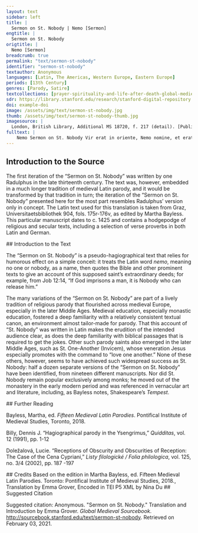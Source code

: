 ```yaml
---
layout: text
sidebar: left
title: |
  Sermon on St. Nobody | Nemo [Sermon]
engtitle: |
  Sermon on St. Nobody
origtitle: |
  Nemo [Sermon]
breadcrumb: true
permalink: "text/sermon-st-nobody"
identifier: "sermon-st-nobody"
textauthor: Anonymous
languages: [Latin, The Americas, Western Europe, Eastern Europe]
periods: [13th Century]
genres: [Parody, Satire]
textcollections: [prayer-spirituality-and-life-after-death-global-medieval-perspectives]
sdr: https://library.stanford.edu/research/stanford-digital-repository 
doi: example-doi 
image: /assets/img/text/sermon-st-nobody.jpg
thumb: /assets/img/text/sermon-st-nobody-thumb.jpg
imagesource: |
  London, British Library, Additional MS 18720, f. 217 (detail). [Public Domain]
fulltext: |
    Nemo Sermon on St. Nobody Vir erat in oriente, Nemo nomine, et erat uir ille ut allter Iob inter omnes orientales. There was a man in the East by the name of Nobody, and this man was as another Job among all the Easterners. Magnus namque erat iste Nemo sanctus: magnus in genere et prosapia, magnus in potencia, magnus in scientia, magnus in clemencia <et> in compassione, magnus in honore et reuerentia. For that Nobody was a great saint: great in origin and lineage, great in power, great in learning, great in mercy and in compassion, great in honor and reverence. Hec autem omnia supra dicuntur ex sacra scriptura, cui nephas est reclamandum et contradicendum. More is said of him than all others in sacred scripture, which it is a sin to protest or speak publicly against. Item Nemo, dico, primo fuit magnus in genere et prosapia et similis Ade, qui fuit nec creatus nec genitus sed formatus secundum prophetam dicentem: Dies formabuntur et Nemo in eis. I say first that Nobody was great in origin and lineage and was like Adam, who was not begotten or born but was formed, as the prophet says: Days will be formed and Nobody in them. Ps. 138:16 Fuit eciam de genere militari, unde apostolus: Nemo militans deo. Furthermore he was of a warlike origin, hence the apostle says: Nobody fighting for God. 2 Tim. 2:4 Imo fuit nobilitate miles qui propriis et non alienis stipendiis militauit, unde illud apostoli: Nemo tenetur propriis stipendiis militare. Indeed, he was a soldier of renown, who served at his own expense and not others’, hence the following, of the apostle: Nobody serves as a soldier at his own expense. cf. 1 Cor. 9:7 Eciam fuit de genere non qualicumque sed regali, Ecclesiastici ii: Nemo ex regibus sumpsit exordium. Furthermore, he was not of a common but a regal origin, as in Ecclesiastes 2: Nobody began life among kings. Wis. 7:5. Adding to the parodic effect, the in-text citation is false, and the quote has been truncated in such a way that the meaning is radically reshaped; ex regibus qualifies nemo in the original context rather than sumpsit exordium, as it does here. Eciam fuit de cognacione uirginis gloriose eo quod fuerit de stirpe regia et de cognacione Elizabet, Luc 1: Nemo est in cognacione tua. For he was of the relatives of a glorious virgin, who was of a regal lineage, and of the relatives of Elizabeth, as in Luke 1: Nobody is among your relatives. Luke 1:61 Nec fuit solum de stirpe regia sed cum ipso deo legitur semper regnaturus, Ecclesiastici xxi: 'Nemo semper regnaturus.' Nor was he only of a regal lineage, but it is said of him by God himself that he will reign forever, Ecclesiastes 21: Nobody will reign forever. Not only is the in-text citation here false, but this is not actually a biblical quote. Secundo, dixi, iste Nemo magnus fuit in potencia, prius quia aperit quod deus claudit, unde illud: Deus claudit et Nemo aperit. Second, I said this Nobody was great in power, because he opens what God closes, hence the following: God closes and Nobody opens. Rev. 3:7 Iob 12: Si incluserit hominem, Nemo est qui aperiat. Job 12: If God imprisons a man, it is Nobody who can release him. Job 12:14 Item de manu dei audacter eripit, Iob 2: Cum sit Nemo qui de manu tua possit eruere. He also takes boldly from the hand of God, as in Job 2: Since it is Nobody who can pluck [me] from your hand. Job 10:7. The truncation of the quote gives the cum clause causal force rather than the concessive of the original context. Item edifficat quod deus destruit, unde Iob: Si deus destruit, Nemo est qui edifficat. He also builds up what God destroys, hence Job: If God destroys it, it is Nobody who can build it up. Job 12:14 Item ipsum deum superat et uincitt, Ecclesiastici ii: Nemo uincit deum. He also surpasses and conquers God himself, as in Ecclesiastes 2: Nobody conquers God. Not actually a biblical quote. Propterea quod deus fecit, iste Nemo illa potest facere si uoluerit, sicut dixit Nicodemus in ewangelio: Nemo potest ista signa facere que tu facis. For this reason God made it so that this Nobody could do whatever he wanted, just as Nicodemus says in the Gospel: Nobody can do the signs you do. John 3:2 Item gaudium ab apostolis potenter tollit, unde in ewangelio: Et gaudium tuum Nemo tollet a uobis. He also powerfully takes away joy from the apostles, hence in the Gospel: And Nobody shall take your joy away from you. John 16:22 Imo quod maius est, animam a Christo rapit: Animam meam Nemo tollit. Indeed, what is greater, he takes away life from Christ: Nobody takes away my life. John 10:18 Item duobus dominis potest seruire utiliter, quod multis uidetur inpossibile et quod est contro ewangelium, iuxta illud ut habetur in ewangelio: Nemo potest duobus dominis seruire. He can also serve two masters usefully, which seems impossible to many and is against the Gospel, just as follows, as it is had in the Gospels: Nobody can serve two masters. Mat. 6:24 Tercio dixi quod iste Nemo magnus fuit <in> scientiis. Third, I said that Nobody was great in knowledge. Sciuit utrum amore uel odio dignus sit. He knew whether he was worthy of love or hate. Eccl. 9:1 Eciam magnus in scientia, principaliter in grammatica, Prisciano se conformans, ipso attestante: Neminem inueni mihi socium. Furthermore, he was great in learning, chiefly in grammar, describing him thus with Priscian himself affirming: I have found Nobody my peer. Priscian’s Institutiones 17.87 Fuit enim magnus in arismetrica, secundum illud apostoli: Nemo poterat dinumerare turbam. For he was great in arithmetic, according to the apostle, as follows: Nobody could number the crowd. Rev. 7:9 Fuit magnus in musica, item Apocalypsis: Nemo poterat dicere canticum. He was great in music, also in Revelation: Nobody could sing that song. Rev. 14:3 Fuit eciam magnus propheta, secundum Matthei dictum: Nemo propheta acceptus in patria sua. And he was a great prophet, according to the saying of Matthew: Nobody the prophet was accepted in his homeland. Luke 4:24 (in-text citation false) Item fuit magnus in clementia et compassione. He was also great in mercy and compassion. Primum signum compassionis quia Christo fuit compassus in cruce morienti, unde illud Isaie: Ecce quomodo moritur iustus et Nemo considerat. The first sign of his compassion was that he had pity for Christ dying on the cross, hence the following from Isaiah: Behold how the righteous man dies and Nobody looks. Eciam martiribus compassus fuit pro Christo morientibus, iuxta illud: Viri iusti tolluntur et Nemo percipit corde. From the sixth responsory for Holy Saturday; cf. Isaiah 57:1-2 Item Lazaro mendicante compassus fuit qui poscrebat uentrem suum saturari de micis que cadebant de mensa diuitis, et Nemo ei dabat. Furthermore he had pity for the martyrs dying for Christ, according to the following: Righteous men are taken up and Nobody takes it to heart. Isaiah 57:1 Item filio prodigio compassus fuit, Luc iii, qui cupiebat uentrem suum saturare de siliquis quas porci comedebant et Nemo illi dabat. He also had pity for Lazarus the beggar who asked that his belly be filled with crumbs that fell from the wealthy man’s table, Luke 16:21 and Nobody gave to him. Fuit eciam pauperum consolator, unde Ecclesiastici x: Verti me ad alia et uidi calumpnias que sub sole geruntur et consolatorem Neminem inueni. He was also the comforter of the poor, hence Ecclesiastes 10: I turned myself to others and I saw the foul deeds that came to pass under the sun and I found Nobody to be a comforter. Eccl. 4:1 Eciam fuit magnus in uita contemplatiua, deo et sanctis seruicia inpendenda, iuxta illud: Nemo accendit lucernam. He was also great in the contemplative life, the service to God and the saints to which one ought to devote oneself, according to the following: Nobody lights a lamp. Luke 11:33 Eciam magnus fuit in uita actiua iuxta illud: Nemo mittens manum ad aratrum. He was also great in the active life, according to the following: Nobody putting his hand to the plow. Luke 9:62 Item ut omnem eius dignitatem ita concludam breuiloquio, fuit iste sanctus Nemo ita dignus quod singulari honore honorauit eum dominus per suas salutationes sibi transmittendo: Neminem salutaueritis per uiam. Also, so that I might thus define all his dignity with concision, this Saint Nobody was so worthy because the Lord honored him with a remarkable honor by sending his greetings to him: greet Nobody on the way. Luke 10:4 Fuit magnus domini consiliarius, ut ibi: Nemini dixeritis uisionem hanc. He was the Lord’s great confidant, as then: tell this vision to Nobody. Mat. 17:9 Eciam ex speciali auctoritate concedit ei ut possit cum duabus contrahere matrimonium, iuxta decretum:'Nemo licet habere duas uxores.' Furthermore, the Lord allows him by special decree to enter into marriage with two women, according to the doctrine: “Nobody is permitted to have two wives.” No specific source. Fuit iste Nemo magnus in audacia, quia cum Iudei non fuerunt ausi manus mittere in Ihesum, ipse audacter irruit in eum et ligauit eum et sepeliuit, iuxta illud: Et Nemo in eum misit manum. This Nobody was great in boldness, since when the Jews did not dare to lay hands on Jesus, he bravely rushed at him, tied him up, and buried him, according to the following: And Nobody laid hands on him. John 7:44 In fine iste sanctus Nemo accusauit eam mulierem deprehensam in adulterio, iuxta illud dictum domini: Mulier, qui sunt qui te accusabat? Finally, this Saint Nobody accused the woman caught in adultery, according to the following saying of the Lord: Woman, who are they who accused you? Nemo te contempnauit? Has Nobody condemned you? Respondit mulier: Nemo, domine. The woman answered: Nobody, Lord. John 8:10-11 Item ut omnem eius concludam dignitatem, iste Nemo, uana huius mundi uidens, conscendit ad celestia, iuxta illud Iob ii: Nemo ascendit in celum. Also, so that I might conclude his dignity, this Nobody, seeing the emptiness of this world, ascended to the heavens, according to the following from Job 2: Nobody ascended into heaven. John 3:13 – another egregiously false in-text citation Ut illuc ascendamus hoc prestet nobis deus trinus et unus. May we ascend there, where God, triune and one, may stand before us. Amen. Amen. 
---
```

## Introduction to the Source 
<p>The first iteration of the “Sermon on St. Nobody” was written by one Radulphus in the late thirteenth century. The text was, however, embedded in a much longer tradition of medieval Latin parody, and it would be transformed by that tradition in turn; the iteration of the “Sermon on St. Nobody” presented here for the most part resembles Radulphus’ version only in concept. The Latin text used for this translation is taken from Graz, Universitaetsbibliothek 904, fols. 175r-176v, as edited by Martha Bayless. This particular manuscript dates to c. 1425 and contains a hodgepodge of religious and secular texts, including a selection of verse proverbs in both Latin and German.</p>
## Introduction to the Text 
<p>The “Sermon on St. Nobody” is a pseudo-hagiographical text that relies for humorous effect on a simple conceit: it treats the Latin word <em>nemo</em>, meaning no one or nobody, as a name, then quotes the Bible and other prominent texts to give an account of this supposed saint’s extraordinary deeds; for example, from Job 12:14, “If God imprisons a man, it is Nobody who can release him.” </p> <p>The many variations of the “Sermon on St. Nobody” are part of a lively tradition of religious parody that flourished across medieval Europe, especially in the later Middle Ages. Medieval education, especially monastic education, fostered a deep familiarity with a relatively consistent textual canon, an environment almost tailor-made for parody. That this account of “St. Nobody” was written in Latin makes the erudition of the intended audience clear, as does the deep familiarity with biblical passages that is required to get the jokes. Other such parody saints also emerged in the later Middle Ages, such as St. One-Another (Invicem), whose veneration Jesus especially promotes with the command to “love one another.” None of these others, however, seems to have achieved such widespread success as St. Nobody: half a dozen separate versions of the “Sermon on St. Nobody” have been identified, from nineteen different manuscripts. Nor did St. Nobody remain popular exclusively among monks; he moved out of the monastery in the early modern period and was referenced in vernacular art and literature, including, as Bayless notes, Shakespeare’s <em>Tempest</em>.</p>
## Further Reading 
<p>Bayless, Martha, ed. <em>Fifteen Medieval Latin Parodies</em>. Pontifical Institute of Medieval Studies, Toronto, 2018.</p> <p>Billy, Dennis J. “Hagiographical parody in the Ysengrimus,” <em>Quidditas</em>, vol. 12 (1991), pp. 1-12</p> <p>Doležalová, Lucie. “Receptions of Obscurity and Obscurities of Reception: The Case of the Cena Cypriani,” <em>Listy filologické / Folia philologica</em>, vol. 125, no. 3/4 (2002), pp. 187 -197</p>
## Credits
Based on the edition in Martha Bayless, ed. Fifteen Medieval Latin Parodies. Toronto: Pontifical Institute of Medieval Studies, 2018., 
Translation by Emma Grover, 
Encoded in TEI P5 XML by Nina Du
## Suggested Citation
<p>Suggested citation: Anonymous.  "Sermon on St. Nobody." Translation and Introduction by Emma Grover. <em>Global Medieval Sourcebook</em>. <a href="http://sourcebook.stanford.edu/text/sermon-st-nobody">http://sourcebook.stanford.edu/text/sermon-st-nobody</a>. Retrieved on February 03, 2021.</p>